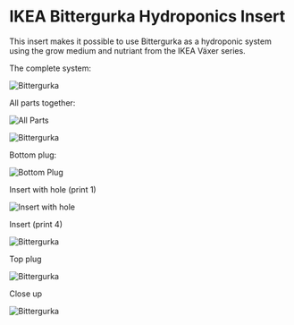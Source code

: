 # IKEA Bittergurka Hydroponics Insert

This insert makes it possible to use Bittergurka as a hydroponic system using the grow medium and nutriant from the IKEA Växer series.

The complete system:

![Bittergurka](https://raw.githubusercontent.com/aabmar/bittergurka-insert/raw/master/img/bittergurka.jpg)


All parts together:

![All Parts](https://raw.githubusercontent.com/aabmar/bittergurka-insert/raw/master/img/all-parts.png)

![Bittergurka](https://raw.githubusercontent.com/aabmar/bittergurka-insert/raw/master/img/insert-printed.jpg)


Bottom plug:

![Bottom Plug](https://raw.githubusercontent.com/aabmar/bittergurka-insert/raw/master/img/bottom-plug.png)


Insert with hole (print 1)

![Insert with hole](https://raw.githubusercontent.com/aabmar/bittergurka-insert/raw/master/img/insert-hole.png)

Insert (print 4)

![Bittergurka](https://raw.githubusercontent.com/aabmar/bittergurka-insert/raw/master/img/insert.png)



Top plug

![Bittergurka](https://raw.githubusercontent.com/aabmar/bittergurka-insert/raw/master/img/top-plug.png)


Close up

![Bittergurka](https://raw.githubusercontent.com/aabmar/bittergurka-insert/raw/master/img/plants.jpg)
